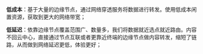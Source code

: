 **低成本**：基于大量的边缘节点，通过网络穿透服务将数据进行转发。使用低成本闲置资源，获取到更大的网络带宽；

**低延迟**：依靠边缘节点覆盖范围广、数量多，我们将数据就近选点就近路由。内容不回云中心，直接通过节点互联或者更靠近终端的边缘节点做内容转发，缩短了链路，从而做到网络延迟更低，体验更好；

